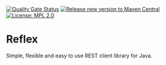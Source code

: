 [![Quality Gate Status](https://sonarcloud.io/api/project_badges/measure?project=bitshifted_reflex&metric=alert_status)](https://sonarcloud.io/summary/new_code?id=bitshifted_reflex)
[![Release new version to Maven Central](https://github.com/bitshifted/reflex/actions/workflows/mvn-central-release.yml/badge.svg)](https://github.com/bitshifted/reflex/actions/workflows/mvn-central-release.yml)
[![License: MPL 2.0](https://img.shields.io/badge/License-MPL_2.0-brightgreen.svg)](https://opensource.org/licenses/MPL-2.0)

# Reflex

Simple, flexible and easy to use REST client library for Java.

